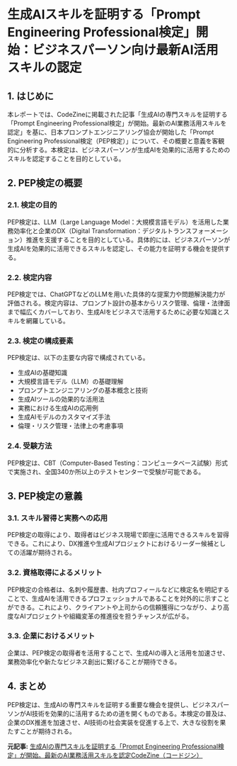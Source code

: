 # 生成AIスキルを証明する「Prompt Engineering Professional検定」開始：ビジネスパーソン向け最新AI活用スキルの認定

## 1. はじめに

本レポートでは、CodeZineに掲載された記事「生成AIの専門スキルを証明する「Prompt Engineering Professional検定」が開始。最新のAI業務活用スキルを認定」を基に、日本プロンプトエンジニアリング協会が開始した「Prompt Engineering Professional検定（PEP検定）」について、その概要と意義を客観的に分析する。本検定は、ビジネスパーソンが生成AIを効果的に活用するためのスキルを認定することを目的としている。

## 2. PEP検定の概要

### 2.1. 検定の目的

PEP検定は、LLM（Large Language Model：大規模言語モデル）を活用した業務効率化と企業のDX（Digital Transformation：デジタルトランスフォーメーション）推進を支援することを目的としている。具体的には、ビジネスパーソンが生成AIを効果的に活用できるスキルを認定し、その能力を証明する機会を提供する。

### 2.2. 検定内容

PEP検定では、ChatGPTなどのLLMを用いた具体的な提案力や問題解決能力が評価される。検定内容は、プロンプト設計の基本からリスク管理、倫理・法律面まで幅広くカバーしており、生成AIをビジネスで活用するために必要な知識とスキルを網羅している。

### 2.3. 検定の構成要素

PEP検定は、以下の主要な内容で構成されている。

* 生成AIの基礎知識
* 大規模言語モデル（LLM）の基礎理解
* プロンプトエンジニアリングの基本概念と技術
* 生成AIツールの効果的な活用法
* 実務における生成AIの応用例
* 生成AIモデルのカスタマイズ手法
* 倫理・リスク管理・法律上の考慮事項

### 2.4. 受験方法

PEP検定は、CBT（Computer-Based Testing：コンピュータベース試験）形式で実施され、全国340か所以上のテストセンターで受験が可能である。

## 3. PEP検定の意義

### 3.1. スキル習得と実務への応用

PEP検定の取得により、取得者はビジネス現場で即座に活用できるスキルを習得できる。これにより、DX推進や生成AIプロジェクトにおけるリーダー候補としての活躍が期待される。

### 3.2. 資格取得によるメリット

PEP検定の合格者は、名刺や履歴書、社内プロフィールなどに検定名を明記することで、生成AIを活用できるプロフェッショナルであることを対外的に示すことができる。これにより、クライアントや上司からの信頼獲得につながり、より高度なAIプロジェクトや組織変革の推進役を担うチャンスが広がる。

### 3.3. 企業におけるメリット

企業は、PEP検定の取得者を活用することで、生成AIの導入と活用を加速させ、業務効率化や新たなビジネス創出に繋げることが期待できる。

## 4. まとめ

PEP検定は、生成AIの専門スキルを証明する重要な機会を提供し、ビジネスパーソンがAI技術を効果的に活用するための道を開くものである。本検定の普及は、企業のDX推進を加速させ、AI技術の社会実装を促進する上で、大きな役割を果たすことが期待される。



**元記事:** [生成AIの専門スキルを証明する「Prompt Engineering Professional検定」が開始。最新のAI業務活用スキルを認定CodeZine（コードジン）](https://codezine.jp/article/detail/21448)